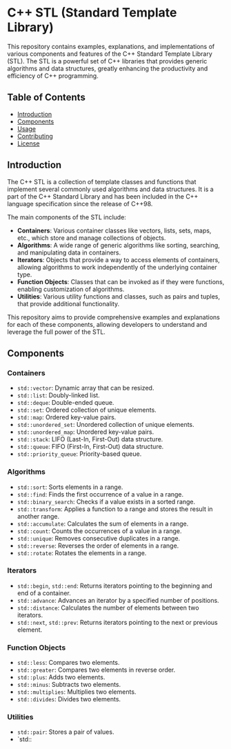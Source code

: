 # C++ STL (Standard Template Library)

This repository contains examples, explanations, and implementations of various components and features of the C++ Standard Template Library (STL). The STL is a powerful set of C++ libraries that provides generic algorithms and data structures, greatly enhancing the productivity and efficiency of C++ programming.

## Table of Contents

- [Introduction](#introduction)
- [Components](#components)
- [Usage](#usage)
- [Contributing](#contributing)
- [License](#license)

## Introduction

The C++ STL is a collection of template classes and functions that implement several commonly used algorithms and data structures. It is a part of the C++ Standard Library and has been included in the C++ language specification since the release of C++98.

The main components of the STL include:

- **Containers**: Various container classes like vectors, lists, sets, maps, etc., which store and manage collections of objects.
- **Algorithms**: A wide range of generic algorithms like sorting, searching, and manipulating data in containers.
- **Iterators**: Objects that provide a way to access elements of containers, allowing algorithms to work independently of the underlying container type.
- **Function Objects**: Classes that can be invoked as if they were functions, enabling customization of algorithms.
- **Utilities**: Various utility functions and classes, such as pairs and tuples, that provide additional functionality.

This repository aims to provide comprehensive examples and explanations for each of these components, allowing developers to understand and leverage the full power of the STL.

## Components

### Containers

- `std::vector`: Dynamic array that can be resized.
- `std::list`: Doubly-linked list.
- `std::deque`: Double-ended queue.
- `std::set`: Ordered collection of unique elements.
- `std::map`: Ordered key-value pairs.
- `std::unordered_set`: Unordered collection of unique elements.
- `std::unordered_map`: Unordered key-value pairs.
- `std::stack`: LIFO (Last-In, First-Out) data structure.
- `std::queue`: FIFO (First-In, First-Out) data structure.
- `std::priority_queue`: Priority-based queue.

### Algorithms

- `std::sort`: Sorts elements in a range.
- `std::find`: Finds the first occurrence of a value in a range.
- `std::binary_search`: Checks if a value exists in a sorted range.
- `std::transform`: Applies a function to a range and stores the result in another range.
- `std::accumulate`: Calculates the sum of elements in a range.
- `std::count`: Counts the occurrences of a value in a range.
- `std::unique`: Removes consecutive duplicates in a range.
- `std::reverse`: Reverses the order of elements in a range.
- `std::rotate`: Rotates the elements in a range.

### Iterators

- `std::begin`, `std::end`: Returns iterators pointing to the beginning and end of a container.
- `std::advance`: Advances an iterator by a specified number of positions.
- `std::distance`: Calculates the number of elements between two iterators.
- `std::next`, `std::prev`: Returns iterators pointing to the next or previous element.

### Function Objects

- `std::less`: Compares two elements.
- `std::greater`: Compares two elements in reverse order.
- `std::plus`: Adds two elements.
- `std::minus`: Subtracts two elements.
- `std::multiplies`: Multiplies two elements.
- `std::divides`: Divides two elements.

### Utilities

- `std::pair`: Stores a pair of values.
- `std::
